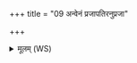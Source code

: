 +++
title = "09 अन्वेनं प्रजापतिरनुप्रजा"

+++
<details><summary>मूलम् (WS)</summary>

अन्वेनं प्रजापतिरनुप्रजा बुध्यन्ते य एवं वेद ॥ १० ॥
</details>